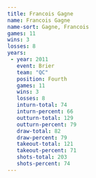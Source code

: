 ```yaml
---
title: Francois Gagne
name: Francois Gagne
name-sort: Gagne, Francois
games: 11
wins: 3
losses: 8
years:
 - year: 2011
   event: Brier
   team: "QC"
   position: Fourth
   games: 11
   wins: 3
   losses: 8
   inturn-total: 74
   inturn-percent: 66
   outturn-total: 129
   outturn-percent: 79
   draw-total: 82
   draw-percent: 79
   takeout-total: 121
   takeout-percent: 71
   shots-total: 203
   shots-percent: 74
---
```

